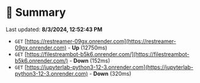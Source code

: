 # 📖 Summary
Last updated: **8/3/2024, 12:52:43 PM**

- `GET` [https://restreamer-09gx.onrender.com](https://restreamer-09gx.onrender.com) - **Up** (12750ms)
- `GET` [https://filestreambot-b5k6.onrender.com/](https://filestreambot-b5k6.onrender.com/) - **Down** (152ms)
- `GET` [https://jupyterlab-python3-12-3.onrender.com](https://jupyterlab-python3-12-3.onrender.com) - **Down** (320ms)
